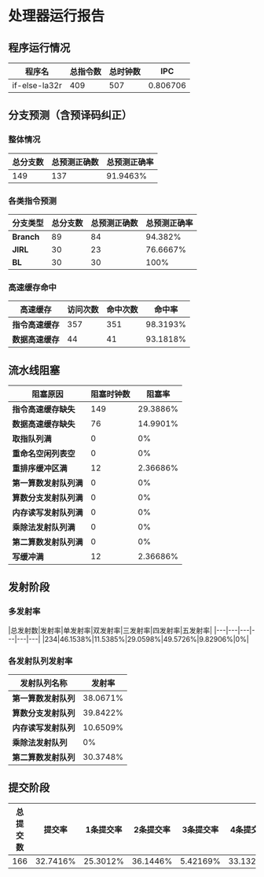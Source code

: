 # 处理器运行报告
## 程序运行情况
|程序名|总指令数|总时钟数|IPC|
|---|---|---|---|
|if-else-la32r|409|507|0.806706|

## 分支预测（含预译码纠正）
### 整体情况
|总分支数|总预测正确数|总预测正确率|
|---|---|---|
|149|137|91.9463%|

### 各类指令预测
|分支类型|总分支数|总预测正确数|总预测正确率|
|---|---|---|---|
|**Branch**| 89 | 84 | 94.382%|
|**JIRL**| 30 | 23 | 76.6667%|
|**BL**| 30 | 30 | 100%|

### 高速缓存命中
|高速缓存|访问次数|命中次数|命中率|
|---|---|---|---|
|**指令高速缓存**| 357 | 351 | 98.3193%|
|**数据高速缓存**| 44 | 41 | 93.1818%|
## 流水线阻塞
|阻塞原因|阻塞时钟数|阻塞率|
|---|---|---|
|**指令高速缓存缺失**| 149 | 29.3886%|
|**数据高速缓存缺失**| 76 | 14.9901%|
|**取指队列满**| 0 | 0%|
|**重命名空闲列表空**|0 | 0%|
|**重排序缓冲区满**|12 | 2.36686%|
|**第一算数发射队列满**|0 | 0%|
|**算数分支发射队列满**|0 | 0%|
|**内存读写发射队列满**|0 | 0%|
|**乘除法发射队列满**|0 | 0%|
|**第二算数发射队列满**|0 | 0%|
|**写缓冲满**|12 | 2.36686%|

## 发射阶段
### 多发射率
|总发射数|发射率|单发射率|双发射率|三发射率|四发射率|五发射率|
|---|---|---|---|---|---|
|234|46.1538%|11.5385%|29.0598%|49.5726%|9.82906%|0%|

### 各发射队列发射率
|发射队列名称|发射率|
|---|---|
|**第一算数发射队列**|38.0671%|
|**算数分支发射队列**|39.8422%|
|**内存读写发射队列**|10.6509%|
|**乘除法发射队列**|0%|
|**第二算数发射队列**|30.3748%|

## 提交阶段
|总提交数|提交率|1条提交率|2条提交率|3条提交率|4条提交率|
|---|---|---|---|---|---|
|166|32.7416%|25.3012%|36.1446%|5.42169%|33.1325%|
